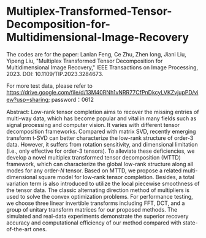 # Multiplex-Transformed-Tensor-Decomposition-for-Multidimensional-Image-Recovery
The codes are for the paper:  Lanlan Feng, Ce Zhu, Zhen long, Jiani Liu, Yipeng Liu, "Multiplex Transformed Tensor Decomposition for Multidimensional Image Recovery," IEEE Transactions on Image Processing, 2023. DOI: 10.1109/TIP.2023.3284673.

For more test data, please refer to https://drive.google.com/file/d/13M40RNh1vNRR77CfPnDkcyLVKZvjupPD/view?usp=sharing; password：0612


Abstract: Low-rank tensor completion aims to recover the missing entries of multi-way data, which has become popular and vital in many fields such as signal processing and computer vision. It varies with different tensor decomposition frameworks. Compared with matrix SVD, recently emerging transform t-SVD can better characterize the low-rank structure of order-3 data. However, it suffers from rotation sensitivity, and dimensional limitation (i.e., only effective for order-3 tensors). To alleviate these deficiencies, we develop a novel multiplex transformed tensor decomposition (MTTD) framework, which can characterize the global low-rank structure along all modes for any order-$N$ tensor. Based on MTTD, we propose a related multi-dimensional square model for low-rank tensor completion. Besides, a total variation term is also introduced to utilize the local piecewise smoothness of the tensor data. The classic alternating direction method of multipliers is used to solve the convex optimization problems. For performance testing, we choose three linear invertible transforms including FFT, DCT, and a group of unitary transform matrices for our proposed methods. 
The simulated and real-data experiments demonstrate the superior recovery accuracy and computational efficiency of our method compared with state-of-the-art ones.
